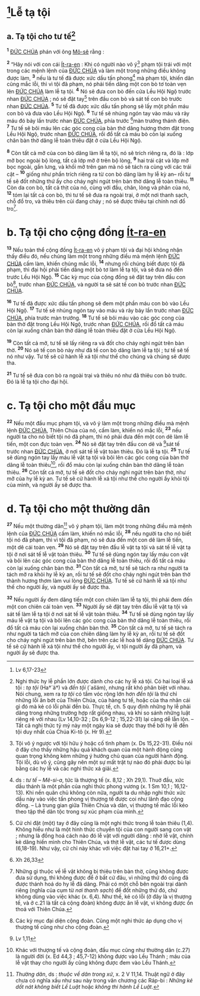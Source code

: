 # [^1@-c6b25d4e-6376-4b05-91c6-58e91572c0d3]Lễ tạ tội

## a. Tạ tội cho tư tế[^1-c6b25d4e-6376-4b05-91c6-58e91572c0d3]
<sup><b>1</b></sup> [ĐỨC CHÚA]() phán với ông [Mô-sê]() rằng :

<sup><b>2</b></sup> “Hãy nói với con cái [Ít-ra-en]() : Khi có người nào vô ý[^2-c6b25d4e-6376-4b05-91c6-58e91572c0d3] phạm tội trái với một trong các mệnh lệnh của [ĐỨC CHÚA]() và làm một trong những điều không được làm, <sup><b>3</b></sup> nếu là tư tế đã được xức dầu tấn phong[^3-c6b25d4e-6376-4b05-91c6-58e91572c0d3] mà phạm tội, khiến dân cũng mắc lỗi, thì vì tội đã phạm, nó phải tiến dâng một con bò tơ toàn vẹn lên [ĐỨC CHÚA]() làm lễ tạ tội. <sup><b>4</b></sup> Nó sẽ đưa con bò đến cửa Lều Hội Ngộ trước nhan [ĐỨC CHÚA]() ; nó sẽ đặt tay[^4-c6b25d4e-6376-4b05-91c6-58e91572c0d3] trên đầu con bò và sát tế con bò trước nhan [ĐỨC CHÚA](). <sup><b>5</b></sup> Tư tế đã được xức dầu tấn phong sẽ lấy một phần máu con bò và đưa vào Lều Hội Ngộ. <sup><b>6</b></sup> Tư tế sẽ nhúng ngón tay vào máu và rảy máu đó bảy lần trước nhan [ĐỨC CHÚA](), phía trước [^2@-c6b25d4e-6376-4b05-91c6-58e91572c0d3]màn trướng thánh điện. <sup><b>7</b></sup> Tư tế sẽ bôi máu lên các góc cong của bàn thờ dâng hương thơm đặt trong Lều Hội Ngộ, trước nhan [ĐỨC CHÚA](), rồi đổ tất cả máu bò còn lại xuống chân bàn thờ dâng lễ toàn thiêu đặt ở cửa Lều Hội Ngộ.

<sup><b>8</b></sup> Còn tất cả mỡ của con bò dâng làm lễ tạ tội, nó sẽ trích riêng ra, đó là : lớp mỡ bọc ngoài bộ lòng, tất cả lớp mỡ ở trên bộ lòng, <sup><b>9</b></sup> hai trái cật và lớp mỡ bọc ngoài, gần lưng, và khối mỡ trên gan mà nó sẽ tách ra cùng với các trái cật – <sup><b>10</b></sup> giống như phần trích riêng ra từ con bò dâng làm hy lễ kỳ an– rồi tư tế sẽ đốt những thứ ấy cho cháy nghi ngút trên bàn thờ dâng lễ toàn thiêu. <sup><b>11</b></sup> Còn da con bò, tất cả thịt của nó, cùng với đầu, chân, lòng và phân của nó, <sup><b>12</b></sup> tóm lại tất cả con bò, thì tư tế sẽ đưa ra ngoài trại, ở một nơi thanh sạch, chỗ đổ tro, và thiêu trên củi đang cháy ; nó sẽ được thiêu tại chính nơi đổ tro[^5-c6b25d4e-6376-4b05-91c6-58e91572c0d3].


# b. Tạ tội cho cộng đồng [Ít-ra-en]()
<sup><b>13</b></sup> Nếu toàn thể cộng đồng [Ít-ra-en]() vô ý phạm tội và đại hội không nhận thấy điều đó, nếu chúng làm một trong những điều mà mệnh lệnh [ĐỨC CHÚA]() cấm làm, khiến chúng mắc lỗi, <sup><b>14</b></sup> nhưng rồi chúng biết được tội đã phạm, thì đại hội phải tiến dâng một bò tơ làm lễ tạ tội, và sẽ đưa nó đến trước Lều Hội Ngộ. <sup><b>15</b></sup> Các kỳ mục của cộng đồng sẽ đặt tay trên đầu con bò[^6-c6b25d4e-6376-4b05-91c6-58e91572c0d3], trước nhan [ĐỨC CHÚA](), và người ta sẽ sát tế con bò trước nhan [ĐỨC CHÚA]().

<sup><b>16</b></sup> Tư tế đã được xức dầu tấn phong sẽ đem một phần máu con bò vào Lều Hội Ngộ. <sup><b>17</b></sup> Tư tế sẽ nhúng ngón tay vào máu và rảy bảy lần trước nhan [ĐỨC CHÚA](), phía trước màn trướng. <sup><b>18</b></sup> Tư tế sẽ bôi máu vào các góc cong của bàn thờ đặt trong Lều Hội Ngộ, trước nhan [ĐỨC CHÚA](), rồi đổ tất cả máu còn lại xuống chân bàn thờ dâng lễ toàn thiêu đặt ở cửa Lều Hội Ngộ.

<sup><b>19</b></sup> Còn tất cả mỡ, tư tế sẽ lấy riêng ra và đốt cho cháy nghi ngút trên bàn thờ. <sup><b>20</b></sup> Nó sẽ tế con bò này như đã tế con bò dâng làm lễ tạ tội ; tư tế sẽ tế nó như vậy. Tư tế sẽ cử hành lễ xá tội như thế cho chúng và chúng sẽ được tha.

<sup><b>21</b></sup> Tư tế sẽ đưa con bò ra ngoài trại và thiêu nó như đã thiêu con bò trước. Đó là lễ tạ tội cho đại hội.


# c. Tạ tội cho một đầu mục
<sup><b>22</b></sup> Nếu một đầu mục phạm tội, và vô ý làm một trong những điều mà mệnh lệnh [ĐỨC CHÚA](), Thiên Chúa của nó, cấm làm, khiến nó mắc lỗi, <sup><b>23</b></sup> nếu người ta cho nó biết tội nó đã phạm, thì nó phải đưa đến một con dê làm lễ tiến, một con đực toàn vẹn. <sup><b>24</b></sup> Nó sẽ đặt tay trên đầu con dê và [^3@-c6b25d4e-6376-4b05-91c6-58e91572c0d3]sát tế trước nhan [ĐỨC CHÚA](), ở nơi sát tế lễ vật toàn thiêu. Đó là lễ tạ tội. <sup><b>25</b></sup> Tư tế sẽ dùng ngón tay lấy máu lễ vật tạ tội và bôi lên các góc cong của bàn thờ dâng lễ toàn thiêu[^7-c6b25d4e-6376-4b05-91c6-58e91572c0d3], rồi đổ máu còn lại xuống chân bàn thờ dâng lễ toàn thiêu. <sup><b>26</b></sup> Còn tất cả mỡ, tư tế sẽ đốt cho cháy nghi ngút trên bàn thờ, như mỡ của hy lễ kỳ an. Tư tế sẽ cử hành lễ xá tội như thế cho người ấy khỏi tội của mình, và người ấy sẽ được tha.


# d. Tạ tội cho một thường dân
<sup><b>27</b></sup> Nếu một thường dân[^8-c6b25d4e-6376-4b05-91c6-58e91572c0d3] vô ý phạm tội, làm một trong những điều mà mệnh lệnh của [ĐỨC CHÚA]() cấm làm, khiến nó mắc lỗi, <sup><b>28</b></sup> nếu người ta cho nó biết tội nó đã phạm, thì vì tội đã phạm, nó sẽ đưa đến một con dê làm lễ tiến, một dê cái toàn vẹn. <sup><b>29</b></sup> Nó sẽ đặt tay trên đầu lễ vật tạ tội và sát tế lễ vật tạ tội ở nơi sát tế lễ vật toàn thiêu. <sup><b>30</b></sup> Tư tế sẽ dùng ngón tay lấy máu con vật và bôi lên các góc cong của bàn thờ dâng lễ toàn thiêu, rồi đổ tất cả máu còn lại xuống chân bàn thờ. <sup><b>31</b></sup> Còn tất cả mỡ, tư tế sẽ tách ra như người ta tách mỡ ra khỏi hy lễ kỳ an, rồi tư tế sẽ đốt cho cháy nghi ngút trên bàn thờ thành hương thơm làm vui lòng [ĐỨC CHÚA](). Tư tế sẽ cử hành lễ xá tội như thế cho người ấy, và người ấy sẽ được tha.

<sup><b>32</b></sup> Nếu người ấy đem dâng tiến một con chiên làm lễ tạ tội, thì phải đem đến một con chiên cái toàn vẹn. <sup><b>33</b></sup> Người ấy sẽ đặt tay trên đầu lễ vật tạ tội và sát tế làm lễ tạ tội ở nơi sát tế lễ vật toàn thiêu. <sup><b>34</b></sup> Tư tế sẽ dùng ngón tay lấy máu lễ vật tạ tội và bôi lên các góc cong của bàn thờ dâng lễ toàn thiêu, rồi đổ tất cả máu còn lại xuống chân bàn thờ. <sup><b>35</b></sup> Còn tất cả mỡ, tư tế sẽ tách ra như người ta tách mỡ của con chiên dâng làm hy lễ kỳ an, rồi tư tế sẽ đốt cho cháy nghi ngút trên bàn thờ, bên trên các lễ hoả tế dâng [ĐỨC CHÚA](). Tư tế sẽ cử hành lễ xá tội như thế cho người ấy, vì tội người ấy đã phạm, và người ấy sẽ được tha.

[^1-c6b25d4e-6376-4b05-91c6-58e91572c0d3]: Nghi thức hy lễ phần lớn được dành cho các hy lễ xá tội. Có hai loại lễ xá tội : *tạ tội* (Ha†´ä†) và *đền tội* (´ašäm), nhưng rất khó phân biệt với nhau. Nói chung, xem ra *tạ tội* có tầm vóc rộng lớn hơn *đền tội* là thứ chỉ những lỗi ăn bớt của Thiên Chúa, của hàng tư tế, hoặc của tha nhân cái gì đó mà kẻ có lỗi phải đền bù. Thực tế, ch. 5 quy định những hy lễ phải dâng trong những trường hợp rất giống nhau, và khi so sánh những luật riêng rẽ với nhau (Lv 14,10-32 ; Ds 6,9-12 ; 15,22-31) lại càng dễ lẫn lộn. – Tất cả nghi thức tỷ mỷ này một ngày kia sẽ được thay thế bởi hy lễ đền tội duy nhất của Chúa Ki-tô (x. Hr 9).
[^2-c6b25d4e-6376-4b05-91c6-58e91572c0d3]: Tội vô ý ngược với tội hữu ý hoặc cố tình phạm (x. Ds 15,22-31). Điều nói ở đây cho thấy những hậu quả khách quan của một hành động cũng quan trọng không kém những ý hướng chủ quan của người hành động. Tội lỗi, dù vô ý, cũng gây nên một sự mất trật tự nào đó phải được bù lại bằng các hy lễ và các nghi thức xá giải.
[^3-c6b25d4e-6376-4b05-91c6-58e91572c0d3]: ds : *tư tế – Mê-si-a*, tức là thượng tế (x. 8,12 ; Xh 29,1). Thuở đầu, xức dầu thánh là một phần của nghi thức phong vương (x. 1 Sm 10,1 ; 16,12-13). Khi nền quân chủ không còn nữa, người ta du nhập nghi thức xức dầu này vào việc tấn phong vị thượng tế được coi như lãnh đạo cộng đồng. – Là trung gian giữa Thiên Chúa và dân, vị thượng tế mắc lỗi kéo theo tập thể dân tộc trong sự xúc phạm của mình.
[^4-c6b25d4e-6376-4b05-91c6-58e91572c0d3]: Cử chỉ đặt (một) tay ở đây cũng là một nghi thức trong lễ toàn thiêu (1,4). Không hiểu như là một hình thức chuyển tội của con người sang con vật ; nhưng là đồng hoá cách nào đó lễ vật với người dâng : nhờ lễ vật, chính kẻ dâng hiến mình cho Thiên Chúa, và thịt lễ vật, các tư tế được dùng (6,18-19). Như vậy, cử chỉ này khác với việc đặt hai tay ở 16,21+.
[^5-c6b25d4e-6376-4b05-91c6-58e91572c0d3]: Những gì thuộc về lễ vật không bị thiêu trên bàn thờ, cũng không được đưa sử dụng, thì không được để ở bất cứ đâu, vì những thứ đó cũng đã được thánh hoá do hy lễ đã dâng. Phải có một chỗ bên ngoài trại dành riêng (nghĩa của cụm từ *nơi thanh sạch*) để đốt những thứ đó, chứ không dùng vào việc khác (x. 6,4). Như thế, kẻ có lỗi (ở đây là vị thượng tế, và ở c.21 là tất cả cộng đoàn) không được ăn lễ vật, vì không được ổn thoả với Thiên Chúa.
[^6-c6b25d4e-6376-4b05-91c6-58e91572c0d3]: Các kỳ mục đại diện cộng đoàn. Cũng một nghi thức áp dụng cho vị thượng tế cũng như cho cộng đoàn.
[^7-c6b25d4e-6376-4b05-91c6-58e91572c0d3]: Khác với thượng tế và cộng đoàn, đầu mục cũng như thường dân (c.27) là người đời (x. Ed 44,3 ; 45,7-12) không được vào Lều Thánh ; máu của lễ vật thay cho người ấy cũng không được đem vào Lều Thánh.
[^8-c6b25d4e-6376-4b05-91c6-58e91572c0d3]: *Thường dân*, ds : *thuộc về dân trong xứ*, x. 2 V 11,14. Thuật ngữ ở đây chưa có nghĩa xấu như sau này trong văn chương các Ráp-bi : *Những kẻ dốt nát không biết Lề Luật* hoặc *không thi hành Lề Luật*.
[^1@-c6b25d4e-6376-4b05-91c6-58e91572c0d3]: Lv 6,17-23
[^2@-c6b25d4e-6376-4b05-91c6-58e91572c0d3]: Xh 26,33
[^3@-c6b25d4e-6376-4b05-91c6-58e91572c0d3]: Lv 1,11